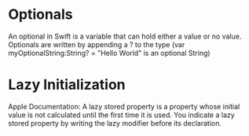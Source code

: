 # Optionals
An optional in Swift is a variable that can hold either a value or no value. Optionals are written by appending a ? to the type (var myOptionalString:String? = "Hello World" is an optional String)

# Lazy Initialization
Apple Documentation: A lazy stored property is a property whose initial value is not calculated until the first time it is used. You indicate a lazy stored property by writing the lazy modifier before its declaration.